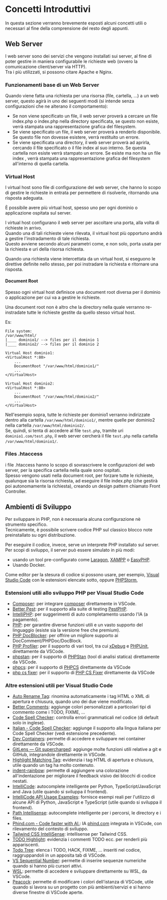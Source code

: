 # Concetti Introduttivi

In questa sezione verranno brevemente esposti alcuni concetti utili o necessari al fine della comprensione del resto degli appunti.  

## Web Server  

I web server sono dei servizi che vengono installati sui server, al fine di poter gestire in maniera configurabile le richieste web (ovvero la comunicazione client/server via HTTP).  
Tra i più utilizzati, si possono citare Apache e Nginx.  

### Funzionamenti base di un Web Server  

Quando viene fatta una richiesta per una risorsa (file, cartella, ...) a un web server, questo agirà in uno dei seguenti modi (si intende senza configurazioni che ne alterano il comportamento):

- Se non viene specificato un file, il web server proverà a cercare un file index.php o index.php nella directory specificata, se questo non esiste, verrà stampata una rappresentazione grafica del filesystem.  
- Se viene specificato un file, il web server proverà a renderlo disponibile. Se questo file non dovesse esistere, verrà restituito un errore.  
- Se viene specificata una directory, il web server proverà ad aprirla, cercando il file specificato o il file index al suo interno. Se questa cartella non esiste verrà stampato un errore. Se esiste ma non ha un file index , verrà stampata una rappresentazione grafica del filesystem all'interno di quella cartella.  


### Virtual Host  

I virtual host sono file di configurazione del web server, che hanno lo scopo di gestire le richieste in entrata per permettere di risolverle, ritornando una risposta adeguata.  

È possibile avere più virtual host, spesso uno per ogni dominio o applicazione ospitata sul server.  

I virtual host configurano il web server per ascoltare una porta, alla volta di richieste in arrivo.  
Quando una di tali richieste viene rilevata, il virtual host più opportuno andrà a gestire l'instradamento di tale richiesta.  
Questo avviene secondo alcuni parametri come, e non solo, porta usata per la richiesta e uri della risorsa richiesta.  

Quando una richiesta viene intercettata da un virtual host, si eseguono le direttive definite nello stesso, per poi instradare la richiesta e ritornare una risposta.

#### Document Root  

Spesso ogni virtual host definisce una document root diversa per il dominio o applicazione per cui va a gestire le richieste.  

Una document root non è altro che la directory nella quale verranno re-instradate tutte le richieste gestite da quello stesso virtual host.

Es:
```
File system:
/var/www/html/
|____ dominio1/ --> files per il dominio 1
|____ dominio2/ --> files per il dominio 2

Virtual Host dominio1:
<VirtualHost *:80>
    ...
    DocumentRoot "/var/www/html/dominio1/"
    ...
</VirtualHost>

Virtual Host dominio2:
<VirtualHost *:80>
    ...
    DocumentRoot "/var/www/html/dominio2/"
    ...
</VirtualHost>

```  

Nell'esempio sopra, tutte le richieste per dominio1 verranno indirizzate dentro alla cartella `/var/www/html/dominio1/`, mentre quelle per dominio2 nella cartella `/var/www/html/dominio2/`.  
Se, quindi, si tenta di accedere al file `test.php`, tramite uri `dominio1.com/test.php`, il web server cercherà il file `test.php` nella cartella `/var/www/html/dominio1/`.  


### Files .htaccess  

i file .htaccess hanno lo scopo di sovrascrivere le configurazioni del web server, per la specifica cartella nella quale sono ospitati.  
Spesso vengono usati nella document root, per forzare tutte le richieste, qualunque sia la risorsa richiesta, ad eseguire il file index.php (che gestirà poi autonomamente la richiesta), creando un design pattern chiamato Front Controller.  

## Ambienti di Sviluppo

Per sviluppare in PHP, non è necessaria alcuna configurazione nè strumento specifico.  
Tecnicamente, è possibile scrivere codice PHP sul classico blocco note preinstallato su ogni distribuzione.  

Per eseguire il codice, invece, serve un interprete PHP installato sul server.  
Per scopi di sviluppo, il server può essere simulato in più modi:
- usando un tool pre-configurato come [Laragon](https://laragon.org/index.html), [XAMPP](https://www.apachefriends.org/it/index.html) o [EasyPHP](https://www.easyphp.org/).  
- Usando Docker.  

Come editor per la stesura di codice si possono usare, per esempio, [Visual Studio Code](https://code.visualstudio.com/) con le estensioni elencate sotto, oppure [PHPStorm](https://www.jetbrains.com/phpstorm/),  

### Estensioni utili allo sviluppo PHP per Visual Studio Code

- [Composer](https://marketplace.visualstudio.com/items?itemName=DEVSENSE.composer-php-vscode): per integrare [composer](https://getcomposer.org/) direttamente in VSCode.  
- [Better Pest](https://marketplace.visualstudio.com/items?itemName=m1guelpf.better-pest): per il supporto alla suite di testing [PestPHP](https://pestphp.com/).  
- [IntelliPHP](https://marketplace.visualstudio.com/items?itemName=DEVSENSE.intelli-php-vscode): per suggerimenti di auto completamento usando l'IA (a pagamento).  
- [PHP](https://marketplace.visualstudio.com/items?itemName=DEVSENSE.phptools-vscode): per garantire diverse funzioni utili e un vasto supporto del linguaggio (esiste sia la versione free che premium). 
- [PHP DocBlocker](https://marketplace.visualstudio.com/items?itemName=neilbrayfield.php-docblocker): per offrire un migliore supporto ai DocComment/PHPDoc/DocBlock.  
- [PHP Profiler](https://marketplace.visualstudio.com/items?itemName=DEVSENSE.profiler-php-vscode): per il supporto di vari tool, tra cui [xDebug](https://xdebug.org/) e [PHPUnit](https://phpunit.de/), direttamente da VSCode.  
- [phpstan](https://marketplace.visualstudio.com/items?itemName=SanderRonde.phpstan-vscode): per il supporto di [PHPStan](https://phpstan.org/) (tool di analisi statica) direttamente da VSCode.  
- [phpcs](https://marketplace.visualstudio.com/items?itemName=shevaua.phpcs): per il supporto di [PHPCS](https://github.com/squizlabs/PHP_CodeSniffer) direttamente da VSCode
- [php cs fixer](https://marketplace.visualstudio.com/items?itemName=junstyle.php-cs-fixer): per il supporto di [PHP CS Fixer](https://github.com/PHP-CS-Fixer/PHP-CS-Fixer) direttamente da VSCode

### Altre estensioni utili per Visual Studio Code
- [Auto Rename Tag](https://marketplace.visualstudio.com/items?itemName=formulahendry.auto-rename-tag): rinomina automaticamente i tag HTML o XML di apertura e chiusura, quando uno dei due viene modificato.  
- [Better Comments](https://marketplace.visualstudio.com/items?itemName=aaron-bond.better-comments): aggiunge colori personalizzati a particolari tipi di commento come i TODO, FIXME, ...  
- [Code Spell Checker](https://marketplace.visualstudio.com/items?itemName=streetsidesoftware.code-spell-checker): controlla errori grammaticali nel codice (di default solo in inglese).
- [Italian - Code Spell Checker](https://marketplace.visualstudio.com/items?itemName=streetsidesoftware.code-spell-checker-italian): aggiunge il supporto alla lingua italiana per Code Spell Checker (vedi estensione precedente).  
- [Dev Containers](https://marketplace.visualstudio.com/items?itemName=ms-vscode-remote.remote-containers): permette di accedere e sviluppare nei container direttamente da VSCode.  
- [GitLens — Git supercharged](https://marketplace.visualstudio.com/items?itemName=eamodio.gitlens): aggiunge molte funzioni utili relative a git e GitHub, integrandole direttamente in VSCode.  
- [Highlight Matching Tag](https://marketplace.visualstudio.com/items?itemName=vincaslt.highlight-matching-tag): evidenzia i tag HTML di apertura e chiusura, utile quando un tag ha molto contenuto.    
- [indent-rainbow](https://marketplace.visualstudio.com/items?itemName=oderwat.indent-rainbow): permette di aggiungere una colorazione all'indentazione per migliorare il feedback visivo dei blocchi di codice nestati.  
- [IntelliCode](https://marketplace.visualstudio.com/items?itemName=VisualStudioExptTeam.vscodeintellicode): autocomplete intelligente per Python, TypeScript/JavaScript and Java (utile quando si sviluppa il frontend).  
- [IntelliCode API Usage Examples](https://marketplace.visualstudio.com/items?itemName=VisualStudioExptTeam.intellicode-api-usage-examples): fornisce esempi reali per l'utilizzo di alcune API di Python, JavaScript e TypeScript (utile quando si sviluppa il frontend).  
- [Path Intellisense](https://marketplace.visualstudio.com/items?itemName=christian-kohler.path-intellisense): autocomplete intelligente per i percorsi, le directory e i files.  
- [Phind.com - Code faster with AI.](https://marketplace.visualstudio.com/items?itemName=phind.phind): IA [phind.com](https://phind.com) integrata in VSCode, con rilevamento del contesto di sviluppo.  
- [Tailwind CSS IntelliSense](https://marketplace.visualstudio.com/items?itemName=bradlc.vscode-tailwindcss): intellisense per Tailwind CSS.  
- [TODO Highlight](https://marketplace.visualstudio.com/items?itemName=wayou.vscode-todo-highlight): evidenzia i commenti TODO ecc. per renderli più appariscenti.   
- [Todo Tree](https://marketplace.visualstudio.com/items?itemName=Gruntfuggly.todo-tree): elenca i TODO, HACK, FIXME, ... inseriti nel codice, raggruppandoli in un apposita tab di VSCode.  
- [VS Sequential Number](https://marketplace.visualstudio.com/items?itemName=neptunedesign.vs-sequential-number): permette di inserire sequenze numeriche quando si hanno più cursori attivi.  
- [WSL](https://marketplace.visualstudio.com/items?itemName=ms-vscode-remote.remote-wsl): permette di accedere e sviluppare direttamente su WSL, da VSCode.  
- [Peacock](https://marketplace.visualstudio.com/items?itemName=johnpapa.vscode-peacock): permette di modificare i colori dell'istanza di VSCode, utile quando si lavora su un progetto con più ambienti/servizi e si hanno diverse finestre di VSCode aperte.  